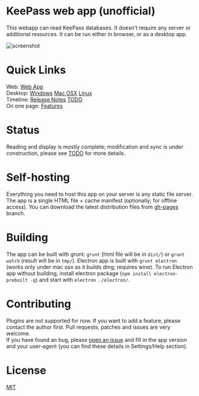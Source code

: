 # KeePass web app (unofficial)

This webapp can read KeePass databases. It doesn't require any server or additional resources.
It can be run either in browser, or as a desktop app. 

![screenshot](https://habrastorage.org/files/bfb/51e/d8d/bfb51ed8d19847d8afb827c4fbff7dd5.png)

# Quick Links

Web: [Web App](https://antelle.github.io/keeweb/)  
Desktop: [Windows](https://github.com/antelle/keeweb/releases/download/v0.1.1/KeeWeb.win32.exe)
[Mac OSX](https://github.com/antelle/keeweb/releases/download/v0.1.1/KeeWeb.mac.dmg)
[Linux](https://github.com/antelle/keeweb/releases/download/v0.1.1/KeeWeb.linux.x64.zip)  
Timeline: [Release Notes](release-notes.md)
[TODO](TODO.md)  
On one page: [Features](features.md)  

# Status

Reading and display is mostly complete; modification and sync is under construction, please see [TODO](TODO.md) for more details.

# Self-hosting

Everything you need to host this app on your server is any static file server. The app is a single HTML file + cache manifest (optionally; for offline access).
You can download the latest distribution files from [gh-pages](https://github.com/antelle/keeweb/tree/gh-pages) branch.

# Building

The app can be built with grunt: `grunt` (html file will be in `dist/`) or `grunt watch` (result will be in `tmp/`).
Electron app is built with `grunt electron` (works only under mac osx as it builds dmg; requires wine).
To run Electron app without building, install electron package (`npm install electron-prebuilt -g`) and start with `electron ./electron/`.

# Contributing

Plugins are not supported for now. If you want to add a feature, please contact the author first. Pull requests, patches and issues are very welcome.  
If you have found an bug, please [open an issue](https://github.com/antelle/keeweb/issues/new) and fill in the app version and your user-agent 
(you can find these details in Settings/Help section).

# License

[MIT](https://github.com/antelle/keeweb/blob/master/MIT-LICENSE.txt)
